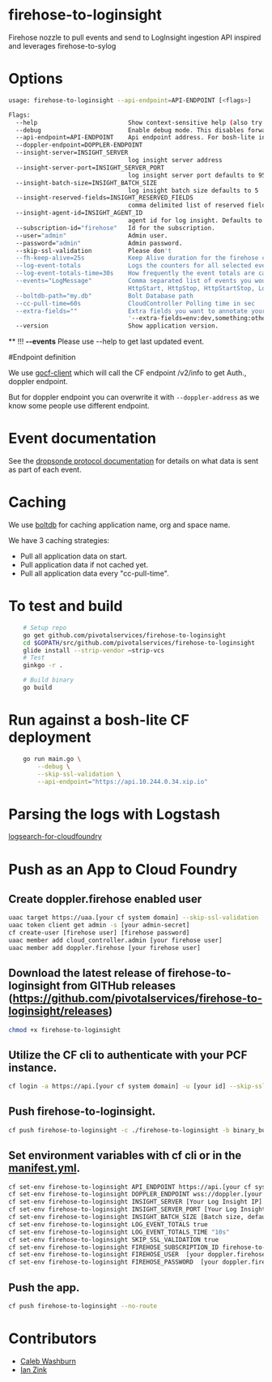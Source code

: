 # firehose-to-loginsight
Firehose nozzle to pull events and send to LogInsight ingestion API inspired and leverages firehose-to-sylog

# Options

```bash
usage: firehose-to-loginsight --api-endpoint=API-ENDPOINT [<flags>]

Flags:
  --help                         Show context-sensitive help (also try --help-long and --help-man).
  --debug                        Enable debug mode. This disables forwarding to syslog
  --api-endpoint=API-ENDPOINT    Api endpoint address. For bosh-lite installation of CF: https://api.10.244.0.34.xip.io
  --doppler-endpoint=DOPPLER-ENDPOINT
  --insight-server=INSIGHT_SERVER
                                 log insight server address
  --insight-server-port=INSIGHT_SERVER_PORT
                                 log insight server port defaults to 9543
  --insight-batch-size=INSIGHT_BATCH_SIZE
                                 log insight batch size defaults to 5
  --insight-reserved-fields=INSIGHT_RESERVED_FIELDS
                                 comma delimited list of reserved fields defaults to event_type
  --insight-agent-id=INSIGHT_AGENT_ID
                                 agent id for log insight. Defaults to 1
  --subscription-id="firehose"   Id for the subscription.
  --user="admin"                 Admin user.
  --password="admin"             Admin password.
  --skip-ssl-validation          Please don't
  --fh-keep-alive=25s            Keep Alive duration for the firehose consumer
  --log-event-totals             Logs the counters for all selected events since nozzle was last started.
  --log-event-totals-time=30s    How frequently the event totals are calculated (in sec).
  --events="LogMessage"          Comma separated list of events you would like. Valid options are Error, ContainerMetric,
                                 HttpStart, HttpStop, HttpStartStop, LogMessage, ValueMetric, CounterEvent
  --boltdb-path="my.db"          Bolt Database path
  --cc-pull-time=60s             CloudController Polling time in sec
  --extra-fields=""              Extra fields you want to annotate your events with, example:
                                 '--extra-fields=env:dev,something:other
  --version                      Show application version.
```

** !!! **--events** Please use --help to get last updated event.


#Endpoint definition

We use [gocf-client](https://github.com/cloudfoundry-community/go-cfclient) which will call the CF endpoint /v2/info to get Auth., doppler endpoint.

But for doppler endpoint you can overwrite it with ``` --doppler-address ``` as we know some people use different endpoint.

# Event documentation

See the [dropsonde protocol documentation](https://github.com/cloudfoundry/dropsonde-protocol/tree/master/events) for details on what data is sent as part of each event.

# Caching
We use [boltdb](https://github.com/boltdb/bolt) for caching application name, org and space name.

We have 3 caching strategies:
* Pull all application data on start.
* Pull application data if not cached yet.
* Pull all application data every "cc-pull-time".

# To test and build

```bash
    # Setup repo
    go get github.com/pivotalservices/firehose-to-loginsight
    cd $GOPATH/src/github.com/pivotalservices/firehose-to-loginsight
    glide install --strip-vendor —strip-vcs
    # Test
	ginkgo -r .

    # Build binary
    go build
```
# Run against a bosh-lite CF deployment
```bash
    go run main.go \
		--debug \
		--skip-ssl-validation \
		--api-endpoint="https://api.10.244.0.34.xip.io"
```

# Parsing the logs with Logstash

[logsearch-for-cloudfoundry](https://github.com/logsearch/logsearch-for-cloudfoundry)

# Push as an App to Cloud Foundry

## Create doppler.firehose enabled user

```bash
uaac target https://uaa.[your cf system domain] --skip-ssl-validation
uaac token client get admin -s [your admin-secret]
cf create-user [firehose user] [firehose password]
uaac member add cloud_controller.admin [your firehose user]
uaac member add doppler.firehose [your firehose user]
```

## Download the latest release of firehose-to-loginsight from GITHub releases (https://github.com/pivotalservices/firehose-to-loginsight/releases)

```bash
chmod +x firehose-to-loginsight
```

## Utilize the CF cli to authenticate with your PCF instance.

```bash
cf login -a https://api.[your cf system domain] -u [your id] --skip-ssl-validation
```

## Push firehose-to-loginsight.
```bash
cf push firehose-to-loginsight -c ./firehose-to-loginsight -b binary_buildpack -u none --no-start
```

## Set environment variables with cf cli or in the [manifest.yml](./manifest.yml).

```bash
cf set-env firehose-to-loginsight API_ENDPOINT https://api.[your cf system domain]
cf set-env firehose-to-loginsight DOPPLER_ENDPOINT wss://doppler.[your cf system domain]:443
cf set-env firehose-to-loginsight INSIGHT_SERVER [Your Log Insight IP]
cf set-env firehose-to-loginsight INSIGHT_SERVER_PORT [Your Log Insight Ingestion Port, defaults to 9543]
cf set-env firehose-to-loginsight INSIGHT_BATCH_SIZE [Batch size, default 5]
cf set-env firehose-to-loginsight LOG_EVENT_TOTALS true
cf set-env firehose-to-loginsight LOG_EVENT_TOTALS_TIME "10s"
cf set-env firehose-to-loginsight SKIP_SSL_VALIDATION true
cf set-env firehose-to-loginsight FIREHOSE_SUBSCRIPTION_ID firehose-to-loginsight
cf set-env firehose-to-loginsight FIREHOSE_USER  [your doppler.firehose enabled user]
cf set-env firehose-to-loginsight FIREHOSE_PASSWORD  [your doppler.firehose enabled user password]
```

## Push the app.

```bash
cf push firehose-to-loginsight --no-route
```

# Contributors

* [Caleb Washburn](https://github.com/calebwashburn)
* [Ian Zink](https://github.com/z4ce)
